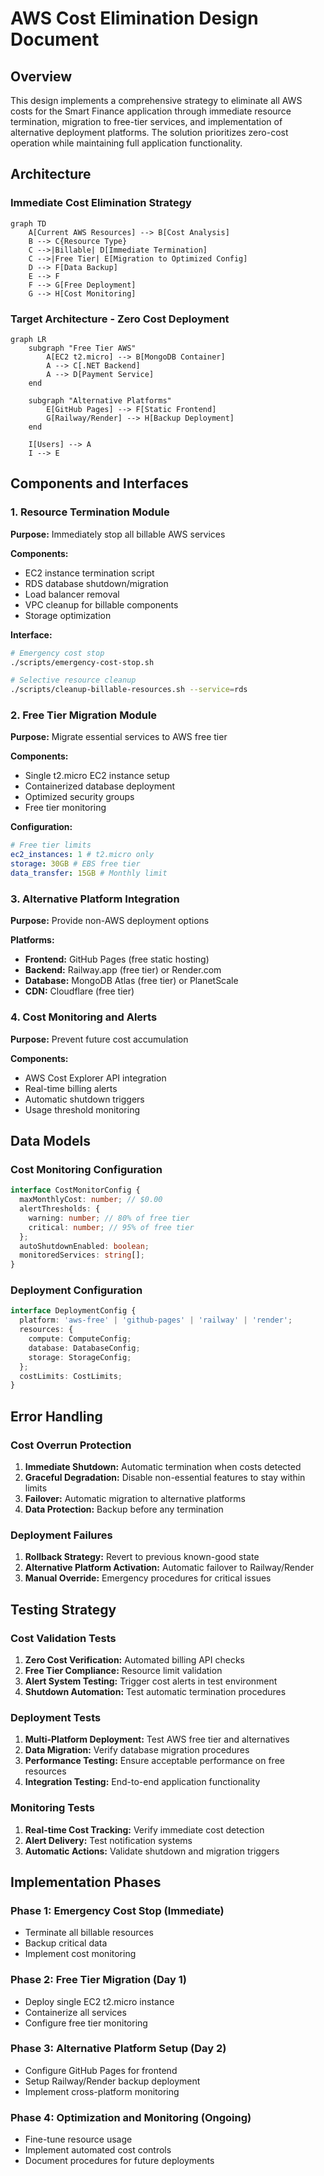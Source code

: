 # AWS Cost Elimination Design Document

## Overview

This design implements a comprehensive strategy to eliminate all AWS costs for the Smart Finance application through immediate resource termination, migration to free-tier services, and implementation of alternative deployment platforms. The solution prioritizes zero-cost operation while maintaining full application functionality.

## Architecture

### Immediate Cost Elimination Strategy

```mermaid
graph TD
    A[Current AWS Resources] --> B[Cost Analysis]
    B --> C{Resource Type}
    C -->|Billable| D[Immediate Termination]
    C -->|Free Tier| E[Migration to Optimized Config]
    D --> F[Data Backup]
    E --> F
    F --> G[Free Deployment]
    G --> H[Cost Monitoring]
```

### Target Architecture - Zero Cost Deployment

```mermaid
graph LR
    subgraph "Free Tier AWS"
        A[EC2 t2.micro] --> B[MongoDB Container]
        A --> C[.NET Backend]
        A --> D[Payment Service]
    end
    
    subgraph "Alternative Platforms"
        E[GitHub Pages] --> F[Static Frontend]
        G[Railway/Render] --> H[Backup Deployment]
    end
    
    I[Users] --> A
    I --> E
```

## Components and Interfaces

### 1. Resource Termination Module

**Purpose:** Immediately stop all billable AWS services

**Components:**
- EC2 instance termination script
- RDS database shutdown/migration
- Load balancer removal
- VPC cleanup for billable components
- Storage optimization

**Interface:**
```bash
# Emergency cost stop
./scripts/emergency-cost-stop.sh

# Selective resource cleanup
./scripts/cleanup-billable-resources.sh --service=rds
```

### 2. Free Tier Migration Module

**Purpose:** Migrate essential services to AWS free tier

**Components:**
- Single t2.micro EC2 instance setup
- Containerized database deployment
- Optimized security groups
- Free tier monitoring

**Configuration:**
```yaml
# Free tier limits
ec2_instances: 1 # t2.micro only
storage: 30GB # EBS free tier
data_transfer: 15GB # Monthly limit
```

### 3. Alternative Platform Integration

**Purpose:** Provide non-AWS deployment options

**Platforms:**
- **Frontend:** GitHub Pages (free static hosting)
- **Backend:** Railway.app (free tier) or Render.com
- **Database:** MongoDB Atlas (free tier) or PlanetScale
- **CDN:** Cloudflare (free tier)

### 4. Cost Monitoring and Alerts

**Purpose:** Prevent future cost accumulation

**Components:**
- AWS Cost Explorer API integration
- Real-time billing alerts
- Automatic shutdown triggers
- Usage threshold monitoring

## Data Models

### Cost Monitoring Configuration
```typescript
interface CostMonitorConfig {
  maxMonthlyCost: number; // $0.00
  alertThresholds: {
    warning: number; // 80% of free tier
    critical: number; // 95% of free tier
  };
  autoShutdownEnabled: boolean;
  monitoredServices: string[];
}
```

### Deployment Configuration
```typescript
interface DeploymentConfig {
  platform: 'aws-free' | 'github-pages' | 'railway' | 'render';
  resources: {
    compute: ComputeConfig;
    database: DatabaseConfig;
    storage: StorageConfig;
  };
  costLimits: CostLimits;
}
```

## Error Handling

### Cost Overrun Protection
1. **Immediate Shutdown:** Automatic termination when costs detected
2. **Graceful Degradation:** Disable non-essential features to stay within limits
3. **Failover:** Automatic migration to alternative platforms
4. **Data Protection:** Backup before any termination

### Deployment Failures
1. **Rollback Strategy:** Revert to previous known-good state
2. **Alternative Platform Activation:** Automatic failover to Railway/Render
3. **Manual Override:** Emergency procedures for critical issues

## Testing Strategy

### Cost Validation Tests
1. **Zero Cost Verification:** Automated billing API checks
2. **Free Tier Compliance:** Resource limit validation
3. **Alert System Testing:** Trigger cost alerts in test environment
4. **Shutdown Automation:** Test automatic termination procedures

### Deployment Tests
1. **Multi-Platform Deployment:** Test AWS free tier and alternatives
2. **Data Migration:** Verify database migration procedures
3. **Performance Testing:** Ensure acceptable performance on free resources
4. **Integration Testing:** End-to-end application functionality

### Monitoring Tests
1. **Real-time Cost Tracking:** Verify immediate cost detection
2. **Alert Delivery:** Test notification systems
3. **Automatic Actions:** Validate shutdown and migration triggers

## Implementation Phases

### Phase 1: Emergency Cost Stop (Immediate)
- Terminate all billable resources
- Backup critical data
- Implement cost monitoring

### Phase 2: Free Tier Migration (Day 1)
- Deploy single EC2 t2.micro instance
- Containerize all services
- Configure free tier monitoring

### Phase 3: Alternative Platform Setup (Day 2)
- Configure GitHub Pages for frontend
- Setup Railway/Render backup deployment
- Implement cross-platform monitoring

### Phase 4: Optimization and Monitoring (Ongoing)
- Fine-tune resource usage
- Implement automated cost controls
- Document procedures for future deployments
